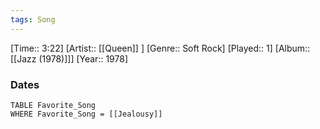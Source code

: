 ```yaml
---
tags: Song  
---
```

[Time:: 3:22]
[Artist:: [[Queen]] ]
[Genre:: Soft Rock]
[Played:: 1]
[Album:: [[Jazz (1978)]]]
[Year:: 1978]
### Dates
````dataview
TABLE Favorite_Song
WHERE Favorite_Song = [[Jealousy]]
````